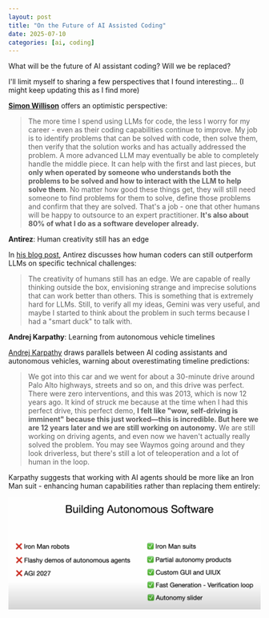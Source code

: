 ```yaml
---
layout: post
title: "On the Future of AI Assisted Coding"
date: 2025-07-10
categories: [ai, coding]
---
```


What will be the future of AI assistant coding? Will we be replaced?

I'll limit myself to sharing a few perspectives that I found interesting... (I might keep updating this as I find more)



[**Simon Willison**](https://simonwillison.net/) offers an optimistic perspective:

> The more time I spend using LLMs for code, the less I worry for my career - even as their coding capabilities continue to improve. 
>My job is to identify problems that can be solved with code, then solve them, then verify that the solution works and has actually addressed the problem.
>A more advanced LLM may eventually be able to completely handle the middle piece. It can help with the first and last pieces, but **only when operated by someone who understands both the problems to be solved and how to interact with the LLM to help solve them**.
>No matter how good these things get, they will still need someone to find problems for them to solve, define those problems and confirm that they are solved. That's a job - one that other humans will be happy to outsource to an expert practitioner.
>**It's also about 80% of what I do as a software developer already.**

**Antirez**: Human creativity still has an edge

In [his blog post](https://antirez.com/news/153), Antirez discusses how human coders can still outperform LLMs on specific technical challenges:

> The creativity of humans still has an edge. We are capable of really thinking outside the box, envisioning strange and imprecise solutions that can work better than others. This is something that is extremely hard for LLMs. Still, to verify all my ideas, Gemini was very useful, and maybe I started to think about the problem in such terms because I had a "smart duck" to talk with.


**Andrej Karpathy**: Learning from autonomous vehicle timelines

[Andrej Karpathy](https://youtu.be/LCEmiRjPEtQ?t=1634) draws parallels between AI coding assistants and autonomous vehicles, warning about overestimating timeline predictions:

> We got into this car and we went for about a 30-minute drive around Palo Alto highways, streets and so on, and this drive was perfect. There were zero interventions, and this was 2013, which is now 12 years ago. It kind of struck me because at the time when I had this perfect drive, this perfect demo, **I felt like "wow, self-driving is imminent" because this just worked—this is incredible. But here we are 12 years later and we are still working on autonomy.** We are still working on driving agents, and even now we haven't actually really solved the problem. You may see Waymos going around and they look driverless, but there's still a lot of teleoperation and a lot of human in the loop.

Karpathy suggests that working with AI agents should be more like an Iron Man suit - enhancing human capabilities rather than replacing them entirely:

![Iron Man suit representing AI assistance](/assets/images/ironman.png)